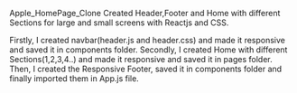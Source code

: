 Apple_HomePage_Clone Created Header,Footer and Home with different Sections for large and small screens with Reactjs and CSS.

Firstly, I created navbar(header.js and header.css) and made it responsive and saved it in components folder.
Secondly, I created Home with different Sections(1,2,3,4..) and made it responsive and saved it in pages folder.
Then, I created the Responsive Footer, saved it in components folder and finally imported them in App.js file.
